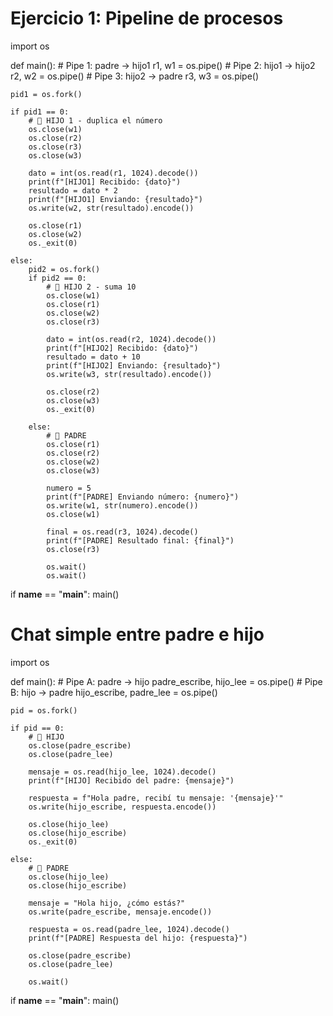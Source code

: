 # Ejercicio 1: Pipeline de procesos

import os

def main():
    # Pipe 1: padre → hijo1
    r1, w1 = os.pipe()
    # Pipe 2: hijo1 → hijo2
    r2, w2 = os.pipe()
    # Pipe 3: hijo2 → padre
    r3, w3 = os.pipe()

    pid1 = os.fork()

    if pid1 == 0:
        # 👶 HIJO 1 - duplica el número
        os.close(w1)
        os.close(r2)
        os.close(r3)
        os.close(w3)

        dato = int(os.read(r1, 1024).decode())
        print(f"[HIJO1] Recibido: {dato}")
        resultado = dato * 2
        print(f"[HIJO1] Enviando: {resultado}")
        os.write(w2, str(resultado).encode())

        os.close(r1)
        os.close(w2)
        os._exit(0)

    else:
        pid2 = os.fork()
        if pid2 == 0:
            # 👶 HIJO 2 - suma 10
            os.close(w1)
            os.close(r1)
            os.close(w2)
            os.close(r3)

            dato = int(os.read(r2, 1024).decode())
            print(f"[HIJO2] Recibido: {dato}")
            resultado = dato + 10
            print(f"[HIJO2] Enviando: {resultado}")
            os.write(w3, str(resultado).encode())

            os.close(r2)
            os.close(w3)
            os._exit(0)

        else:
            # 🧑 PADRE
            os.close(r1)
            os.close(r2)
            os.close(w2)
            os.close(w3)

            numero = 5
            print(f"[PADRE] Enviando número: {numero}")
            os.write(w1, str(numero).encode())
            os.close(w1)

            final = os.read(r3, 1024).decode()
            print(f"[PADRE] Resultado final: {final}")
            os.close(r3)

            os.wait()
            os.wait()

if __name__ == "__main__":
    main()


# Chat simple entre padre e hijo
import os

def main():
    # Pipe A: padre → hijo
    padre_escribe, hijo_lee = os.pipe()
    # Pipe B: hijo → padre
    hijo_escribe, padre_lee = os.pipe()

    pid = os.fork()

    if pid == 0:
        # 👶 HIJO
        os.close(padre_escribe)
        os.close(padre_lee)

        mensaje = os.read(hijo_lee, 1024).decode()
        print(f"[HIJO] Recibido del padre: {mensaje}")

        respuesta = f"Hola padre, recibí tu mensaje: '{mensaje}'"
        os.write(hijo_escribe, respuesta.encode())

        os.close(hijo_lee)
        os.close(hijo_escribe)
        os._exit(0)

    else:
        # 🧑 PADRE
        os.close(hijo_lee)
        os.close(hijo_escribe)

        mensaje = "Hola hijo, ¿cómo estás?"
        os.write(padre_escribe, mensaje.encode())

        respuesta = os.read(padre_lee, 1024).decode()
        print(f"[PADRE] Respuesta del hijo: {respuesta}")

        os.close(padre_escribe)
        os.close(padre_lee)

        os.wait()

if __name__ == "__main__":
    main()
